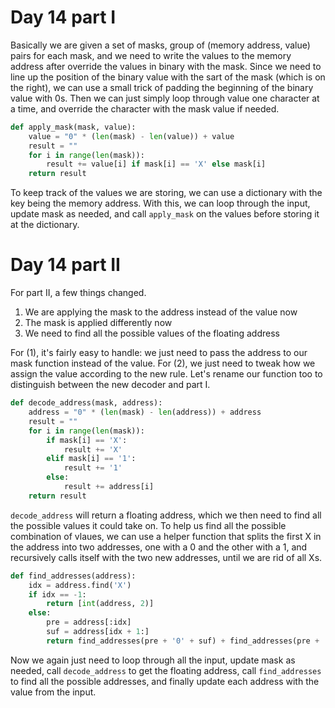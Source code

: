 # Day 14 part I

Basically we are given a set of masks, group of (memory address, value) pairs for each mask, and we need to write the values to the memory address after override the values in binary with the mask. Since we need to line up the position of the binary value with the sart of the mask (which is on the right), we can use a small trick of padding the beginning of the binary value with 0s. Then we can just simply loop through value one character at a time, and override the character with the mask value if needed.
```python
def apply_mask(mask, value):
    value = "0" * (len(mask) - len(value)) + value
    result = ""
    for i in range(len(mask)):
        result += value[i] if mask[i] == 'X' else mask[i]
    return result
```
To keep track of the values we are storing, we can use a dictionary with the key being the memory address. With this, we can loop through the input, update mask as needed, and call `apply_mask` on the values before storing it at the dictionary. 

# Day 14 part II

For part II, a few things changed.
1) We are applying the mask to the address instead of the value now
2) The mask is applied differently now
3) We need to find all the possible values of the floating address

For (1), it's fairly easy to handle: we just need to pass the address to our mask function instead of the value. For (2), we just need to tweak how we assign the value according to the new rule. Let's rename our function too to distinguish between the new decoder and part I. 
```python
def decode_address(mask, address):
    address = "0" * (len(mask) - len(address)) + address
    result = ""
    for i in range(len(mask)):
        if mask[i] == 'X':
            result += 'X'
        elif mask[i] == '1':
            result += '1'
        else:
            result += address[i]
    return result
```
`decode_address` will return a floating address, which we then need to find all the possible values it could take on. To help us find all the possible combination of vlaues, we can use a helper function that splits the first X in the address into two addresses, one with a 0 and the other with a 1, and recursively calls itself with the two new addresses, until we are rid of all Xs. 
```python
def find_addresses(address):
    idx = address.find('X')
    if idx == -1:
        return [int(address, 2)]
    else:
        pre = address[:idx]
        suf = address[idx + 1:]
        return find_addresses(pre + '0' + suf) + find_addresses(pre + '1' + suf)
```
Now we again just need to loop through all the input, update mask as needed, call `decode_address` to get the floating address, call `find_addresses` to find all the possible addresses, and finally update each address with the value from the input. 
